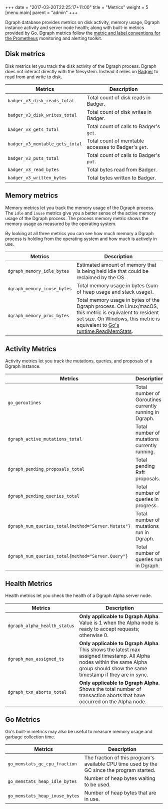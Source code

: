 +++
date = "2017-03-20T22:25:17+11:00"
title = "Metrics"
weight = 5
[menu.main]
    parent = "admin"
+++


Dgraph database provides metrics on disk activity, memory usage, Dgraph instance
activity and server node health; along with built-in metrics provided by Go.
Dgraph metrics follow the
[metric and label conventions for the Prometheus](https://prometheus.io/docs/practices/naming/)
monitoring and alerting toolkit.

## Disk metrics

Disk metrics let you track the disk activity of the Dgraph process. Dgraph does
not interact directly with the filesystem. Instead it relies on
[Badger](https://github.com/dgraph-io/badger) to read from and write to disk.

 Metrics                          	 | Description
 -------                          	 | -----------
 `badger_v3_disk_reads_total`        | Total count of disk reads in Badger.
 `badger_v3_disk_writes_total`       | Total count of disk writes in Badger.
 `badger_v3_gets_total`              | Total count of calls to Badger's `get`.
 `badger_v3_memtable_gets_total`     | Total count of memtable accesses to Badger's `get`.
 `badger_v3_puts_total`              | Total count of calls to Badger's `put`.
 `badger_v3_read_bytes`              | Total bytes read from Badger.
 `badger_v3_written_bytes`           | Total bytes written to Badger.

## Memory metrics

Memory metrics let you track the memory usage of the Dgraph process. The `idle`
and `inuse` metrics give you a better sense of the active memory usage of the
Dgraph process. The process memory metric shows the memory usage as measured by
the operating system.

By looking at all three metrics you can see how much memory a Dgraph process is
holding from the operating system and how much is actively in use.

 Metrics                          | Description
 -------                          | -----------
 `dgraph_memory_idle_bytes`       | Estimated amount of memory that is being held idle that could be reclaimed by the OS.
 `dgraph_memory_inuse_bytes`      | Total memory usage in bytes (sum of heap usage and stack usage).
 `dgraph_memory_proc_bytes`       | Total memory usage in bytes of the Dgraph process. On Linux/macOS, this metric is equivalent to resident set size. On Windows, this metric is equivalent to [Go's runtime.ReadMemStats](https://golang.org/pkg/runtime/#ReadMemStats).

## Activity Metrics

Activity metrics let you track the mutations, queries, and proposals of a Dgraph
instance.

 Metrics                                            | Description
 -------                                            | -----------
 `go_goroutines`                                    | Total number of Goroutines currently running in Dgraph.
 `dgraph_active_mutations_total`                    | Total number of mutations currently running.
 `dgraph_pending_proposals_total`                   | Total pending Raft proposals.
 `dgraph_pending_queries_total`                     | Total number of queries in progress.
 `dgraph_num_queries_total{method="Server.Mutate"}` | Total number of mutations run in Dgraph.
 `dgraph_num_queries_total{method="Server.Query"}`  | Total number of queries run in Dgraph.

## Health Metrics

Health metrics let you check the health of a Dgraph Alpha server node.

 Metrics                          | Description
 -------                          | -----------
 `dgraph_alpha_health_status`     | **Only applicable to Dgraph Alpha**. Value is 1 when the Alpha node is ready to accept requests; otherwise 0.
 `dgraph_max_assigned_ts`         | **Only applicable to Dgraph Alpha**. This shows the latest max assigned timestamp. All Alpha nodes within the same Alpha group should show the same timestamp if they are in sync.
 `dgraph_txn_aborts_total`        | **Only applicable to Dgraph Alpha**. Shows the total number of transaction aborts that have occurred on the Alpha node.

## Go Metrics

Go's built-in metrics may also be useful to measure memory usage and garbage
collection time.

 Metrics                        | Description
 -------                        | -----------
 `go_memstats_gc_cpu_fraction`  | The fraction of this program's available CPU time used by the GC since the program started.
 `go_memstats_heap_idle_bytes`  | Number of heap bytes waiting to be used.
 `go_memstats_heap_inuse_bytes` | Number of heap bytes that are in use.

